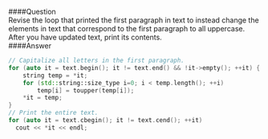 ####Question  
Revise the loop that printed the first paragraph in text to instead change the elements in text that correspond to the first paragraph to all uppercase. After you have updated text, print its contents.  
####Answer  
```cpp
// Capitalize all letters in the first paragraph.
for (auto it = text.begin(); it != text.end() && !it->empty(); ++it) {
    string temp = *it;
    for (std::string::size_type i=0; i < temp.length(); ++i)
        temp[i] = toupper(temp[i]);
    *it = temp;
}
// Print the entire text.
for (auto it = text.cbegin(); it != text.cend(); ++it)
  cout << *it << endl;
```
